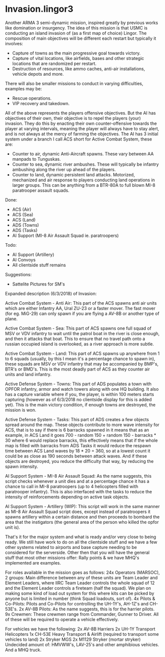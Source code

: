 # Invasion.lingor3

Another ARMA 3 semi-dynamic mission, inspired greatly by previous works like domination or insurgency. The idea of this mission is that USMC
is conducting an island invasion of (as a first map of choice) Lingor. The composition of main objectives will be different each restart but 
typically it involves:
- Capture of towns as the main progressive goal towards victory.
- Capture of vital locations, like airfields, bases and other strategic locations that are randomized per restart.
- Destruction of resources, like ammo caches, anti-air installations, vehicle depots and more.

There will also be smaller missions to conduct in varying difficulties, examples may be:
- Rescue operations.
- VIP recovery and takedown.

All of the above represents the players offensive objectives. But the AI has objectives of their own, their objective is to repel the players
(your) invasion. They do this by enacting their own counter-offensive towards the player at varying intervals, meaning the player will always
have to stay alert, and is not always at the mercy of farming the objectives. The AI has 3 initial system under a branch I call ACS short for
Active Combat System, these are:
- Counter to air, dynamic Anti-Aircraft spawns. These vary between AA manpads to Tunguskas.
- Counter to sea, dynamic river ambushes. These will typically be infantry ambushing along the river up ahead of the players.
- Counter to land, dynamic persistent land attacks. Motorized, mechanized and air response to players conducting land operations in larger
groups. This can be anything from a BTR-80A to full blown MI-8 paratrooper assault squads.

Done:
- ACS (Air)
- ACS (Sea)
- ACS (Land)
- ADS (Towns)
- ADS (Tasks)
- AI Support (MI-8 Air Assault Squad ie. paratroopers)

Todo:
- AI Support (Artillery)
- AI Convoys
- All clientside stuff remains

Suggestions:
- Sattelite Pictures for SM's

Expanded description (6/3/2018) of Invasion:

Active Combat System - Anti Air: This part of the ACS spawns anti air units which are either Infantry AA, Ural ZU-23 or a faster mover. The fast mover (for eg. MiG-29) can only spawn if you are flying a AV-8B or another type of plane.

Active Combat System - Sea: This part of ACS spawns one full squad of MSV or VDV infantry to wait until the patrol boat in the river is close enough, and then it attacks that boat. This to ensure that no travel path onto a russian occupied island is overlooked, as a river approach is more subtle.

Active Combat System - Land: This part of ACS spawns up anywhere from 1 to 6 squads (usually, by this I mean it's a percentage chance to spawn in), these squads are MSV or VDV infantry that may be accompanied by BMP's, BTR's or BMD's. This is the most deadly part of ACS as they counter air units and land infantry.

Active Defense System - Towns: This part of ADS populates a town with OPFOR infantry, armor and watch towers along with one HQ building. It also has a capture variable where if you, the player, is within 100 meters starts capturing (however as of 6/3/2018 no clientside display for this is added yet). This is the main victory condition, if enough towns are destroyed, the mission is won.

Active Defense System - Tasks: This part of ADS creates a few objects spread around the map. These objects contribute to more wave intensity for ACS, that is to say if there is 6 barracks spawned in it means that as an example, in ACS Land it goes 700 - random 150 + random 150 - barracks * 30 where 6 would replace barracks, this effectively means that if the whole map is filled with barracks from ADS Tasks it would reduce the respawn time between ACS Land waves by 18 * 20 = 360, so at a lowest count it could be as close as 190 seconds between attack waves. And if these objects are destroyed, you reduce the difficulty that way, by reducing the spawn intensity.

AI Support System - MI-8 Air Assault Squad: As the name suggests, this script checks whenever a unit dies and at a percentage chance it has a chance to call in MI-8 paratroopers (up to 4 helicopters filled with paratrooper infantry). This is also interfaced with the tasks to reduce the intensity of reinforcements depending on active task objects.

AI Support System - Artillery (WIP): This script will work in the same manner as MI-8 Air Assault Squad script does, except instead of paratroopers it spawns artillery within a certain distance and then proceeds to bombard the area that the instigators (the general area of the person who killed the opfor unit is).

That's it for the major system and what is ready and/or very close to being ready. We still have work to do on all the clientside stuff and we have a few other systems related to airports and base capture needing to be considered for the serverside. Other then that you will have the general stuff that most other missions offer: Rally points & we have MHQ's implemented are examples.

For roles available in the mission goes as follows:
24x Operators (MARSOC), 2 groups: Main difference between any of these units are Team Leader and Element Leaders, where IIRC Team Leader controls the whole squad of 12 and the Element Leader controls a fireteam (half the squad). We plan on making some kind of load out system for this where kits can be picked by anyone but is limited in number (think Squad loadouts, sort of).
4x Pilots & Co-Pilots: Pilots and Co-Pilots for controlling the UH-1Y's, AH-1Z's and CH-53E's.
2x AV-8B Pilots: As the name suggests, this is for the harrier pilots.
9x Crewmen: These crewmen range from Commander, Gunner to Driver. All of these will be required to operate a vehicle effectively.

For vehicles we have the following:
2x AV-8B Harriers
2x UH-1Y Transport Helicopters
1x CH-53E Heavy Transport & Airlift (required to transport some vehicles to land)
2x Stryker MGS
2x M1129 Stryker (mortar stryker)
Undecided amount of: HMVWW's, LAV-25's and other amphibious vehicles.
And a MHQ truck.

